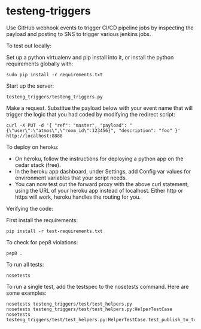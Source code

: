 # testeng-triggers
Use GitHub webhook events to trigger CI/CD pipeline jobs by inspecting the payload
and posting to SNS to trigger various jenkins jobs.

To test out locally:

Set up a python virtualenv and pip install into it, or install the python requirements globally with:
```
sudo pip install -r requirements.txt
```
Start up the server:
```
testeng_triggers/testeng_triggers.py
```

Make a request. Substitue the payload below with your event name that will trigger the logic
that you had coded by modifying the redirect script:
```
curl -X PUT -d '{ "ref": "master", "payload": "{\"user\":\"atmos\",\"room_id\":123456}", "description": "foo" }' http://localhost:8888
```

To deploy on heroku:

* On heroku, follow the instructions for deploying a python app on the cedar stack (free).
* In the heroku app dashboard, under Settings, add Config var values for environment variables that your script needs.
* You can now test out the forward proxy with the above curl statement, using the URL of your heroku app instead
of localhost. Either http or https will work, heroku handles the routing for you.

Verifying the code:

First install the requirements:
```
pip install -r test-requirements.txt
```
To check for pep8 violations:
```
pep8 .
```
To run all tests:
```
nosetests
```
To run a single test, add the testspec to the nosetests command. Here are some examples:
```
nosetests testeng_triggers/test/test_helpers.py
nosetests testeng_triggers/test/test_helpers.py:HelperTestCase
nosetests testeng_triggers/test/test_helpers.py:HelperTestCase.test_publish_to_topic
```
